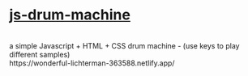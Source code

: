 # <a href=https://wonderful-lichterman-363588.netlify.app/>js-drum-machine</a>

<br>
a simple Javascript + HTML + CSS drum machine - (use keys to play different samples)
<br>
https://wonderful-lichterman-363588.netlify.app/
